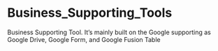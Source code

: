 # Business_Supporting_Tools
Business Supporting Tool. It’s mainly built on the Google supporting as Google Drive, Google Form, and Google Fusion Table
